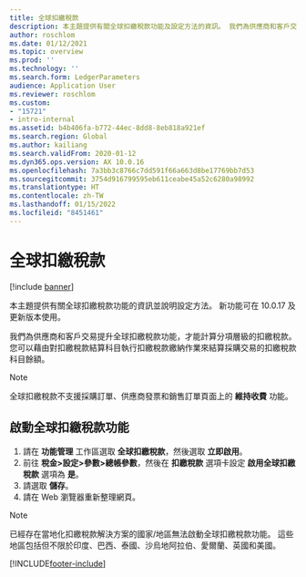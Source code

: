 ```yaml
---
title: 全球扣繳稅款
description: 本主題提供有關全球扣繳稅款功能及設定方法的資訊。 我們為供應商和客戶交易提升全球扣繳稅款功能，才能計算分項層級的扣繳稅款。
author: roschlom
ms.date: 01/12/2021
ms.topic: overview
ms.prod: ''
ms.technology: ''
ms.search.form: LedgerParameters
audience: Application User
ms.reviewer: roschlom
ms.custom:
- "15721"
- intro-internal
ms.assetid: b4b406fa-b772-44ec-8dd8-8eb818a921ef
ms.search.region: Global
ms.author: kailiang
ms.search.validFrom: 2020-01-12
ms.dyn365.ops.version: AX 10.0.16
ms.openlocfilehash: 7a3bb3c8766c7dd591f66a663d8be17769bb7d53
ms.sourcegitcommit: 3754d916799595eb611ceabe45a52c6280a98992
ms.translationtype: HT
ms.contentlocale: zh-TW
ms.lasthandoff: 01/15/2022
ms.locfileid: "8451461"
---
```

# <a name="global-withholding-tax"></a>全球扣繳稅款

[!include [banner](../includes/banner.md)]

本主題提供有關全球扣繳稅款功能的資訊並說明設定方法。 新功能可在 10.0.17 及更新版本使用。

我們為供應商和客戶交易提升全球扣繳稅款功能，才能計算分項層級的扣繳稅款。 您可以藉由對扣繳稅款結算科目執行扣繳稅款繳納作業來結算採購交易的扣繳稅款科目餘額。

> [!NOTE]
> 全球扣繳稅款不支援採購訂單、供應商發票和銷售訂單頁面上的 **維持收費** 功能。

## <a name="turn-on-global-withholding-tax"></a>啟動全球扣繳稅款功能

1. 請在 **功能管理** 工作區選取 **全球扣繳稅款**，然後選取 **立即啟用**。
2. 前往 **稅金\>設定\>參數\>總帳參數**，然後在 **扣繳稅款** 選項卡設定 **啟用全球扣繳稅款** 選項為 **是**。
3. 請選取 **儲存**。
4. 請在 Web 瀏覽器重新整理網頁。

> [!NOTE]
> 已經存在當地化扣繳稅款解決方案的國家/地區無法啟動全球扣繳稅款功能。 這些地區包括但不限於印度、巴西、泰國、沙烏地阿拉伯、愛爾蘭、英國和美國。


[!INCLUDE[footer-include](../../includes/footer-banner.md)]

